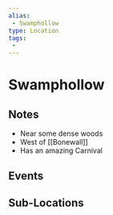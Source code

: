 ```yaml
---
alias: 
 - Swamphollow
type: Location
tags: 
 - 
---
```


# Swamphollow

## Notes
- Near some dense woods
- West of [[Bonewall]]
- Has an amazing Carnival


## Events


## Sub-Locations

